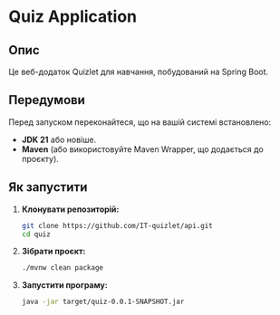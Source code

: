 # Quiz Application

## Опис
Це веб-додаток Quizlet для навчання, побудований на Spring Boot.

## Передумови
Перед запуском переконайтеся, що на вашій системі встановлено:
- **JDK 21** або новіше.
- **Maven** (або використовуйте Maven Wrapper, що додається до проєкту).

## Як запустити

1. **Клонувати репозиторій:**
   ```bash
   git clone https://github.com/IT-quizlet/api.git
   cd quiz

2. **Зібрати проєкт:**
   ```bash
   ./mvnw clean package
   
3. **Запустити програму:**
    ```bash
   java -jar target/quiz-0.0.1-SNAPSHOT.jar
